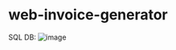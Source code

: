 # web-invoice-generator

SQL DB:
![image](https://user-images.githubusercontent.com/106965568/212299180-b82ccde0-25bd-442a-8ede-7dd6a206fa5c.png)
